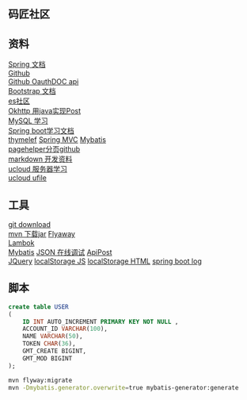 ## 码匠社区
## 资料
[Spring 文档](https://spring.io/guides)  
[Github](https://github.com/codedrinker/community)  
[Github OauthDOC api](https://docs.github.com/en/developers/apps/building-oauth-apps/creating-an-oauth-app)  
[Bootstrap 文档](https://v3.bootcss.com/css/#grid)  
[es社区](https://elasticsearch.cn/explore/)  
[Okhttp 用java实现Post](https://square.github.io/okhttp/)  
[MySQL 学习](https://www.runoob.com/mysql/mysql-create-database.html)  
[Spring boot学习文档](https://docs.spring.io/spring-boot/docs/2.0.0.RC1/reference/htmlsingle/)  
[thymelef](https://www.thymeleaf.org/doc/tutorials/3.0/usingthymeleaf.html#setting-attribute-values) 
[Spring MVC](https://docs.spring.io/spring-framework/docs/5.0.3.RELEASE/spring-framework-reference/web.html#mvc-handlermapping-interceptor) 
[Mybatis](http://mybatis.org/spring-boot-starter/mybatis-spring-boot-autoconfigure/)  
[pagehelper分页github](https://github.com/pagehelper/Mybatis-PageHelper/blob/master/wikis/zh/HowToUse.md)  
[markdown 开发资料](http://editor.md.ipandao.com/)  
[ucloud 服务器学习](https://console.ucloud.cn/ufile/ufile)  
[ucloud ufile](https://github.com/ucloud/ufile-sdk-java)     
## 工具
[git download](https://git-scm.com/download)  
[mvn 下载jar](https://mvnrepository.com/artifact/com.squareup.okio/okio/3.0.0-alpha.5) 
[Flyaway](https://flywaydb.org/)  
[Lambok](https://projectlombok.org/setup/maven)  
[Mybatis](http://mybatis.org/spring-boot-starter/mybatis-spring-boot-autoconfigure/) 
[JSON 在线调试](https://jsoneditoronline.org/) 
[ApiPost](https://www.apipost.cn/)  
[JQuery](https://api.jquery.com/)
[localStorage JS](https://www.runoob.com/jsref/prop-win-localstorage.html)
[localStorage HTML](https://www.runoob.com/html/html5-webstorage.html)
[spring boot log](https://docs.spring.io/spring-boot/docs/current/reference/html/features.html#features.logging)  
## 脚本
```sql
create table USER
(
	ID INT AUTO_INCREMENT PRIMARY KEY NOT NULL ,
	ACCOUNT_ID VARCHAR(100),
	NAME VARCHAR(50),
	TOKEN CHAR(36),
	GMT_CREATE BIGINT,
	GMT_MOD BIGINT
);
```
```bash
mvn flyway:migrate
mvn -Dmybatis.generator.overwrite=true mybatis-generator:generate
```